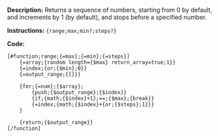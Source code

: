 **Description:** Returns a sequence of numbers, starting from 0 by default, and increments by 1 (by default), and stops before a specified number.

**Instructions:** `{range;max;min?;steps?}`

**Code:**
```
[#function;range;{=max};{=min};{=steps}]
    {=array;{random length={$max} return_array=true;1}}
    {=index;{or;{$min};0}}
    {=output_range;{[]}}

    {for;{=num};{$array};
        {push;{$output_range};{$index}}
        {if;{math;{$index}+1};==;{$max};{break}}
        {=index;{math;{$index}+{or;{$steps};1}}}
    }

    {return;{$output_range}}
[/function]
```

